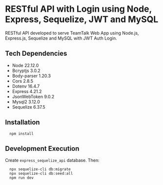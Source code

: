 # RESTful API with Login using Node, Express, Sequelize, JWT and MySQL

RESTful API developed to serve TeamTalk Web App using Node.js, Express.js, Sequelize and MySQL with JWT Auth Login.

## Tech Dependencies

- Node 22.12.0
- Bcryptjs 3.0.2
- Body-parser 1.20.3
- Cors 2.8.5
- Dotenv 16.4.7
- Express 4.21.2
- JsonWebToken 9.0.2
- Mysql2 3.12.0
- Sequelize 6.37.5

## Installation

```
  npm install
```

## Development Execution

Create `express_sequelize_api` database. Then:

```
  npx sequelize-cli db:migrate
  npx sequelize-cli db:seed:all
  npm run dev
```
